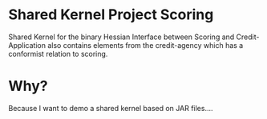 # Shared Kernel Project Scoring

Shared Kernel for the binary Hessian Interface between Scoring and Credit-Application also contains elements from the credit-agency which has a conformist relation to scoring.


# Why?
Because I want to demo a shared kernel based on JAR files....
